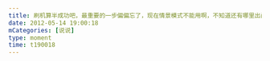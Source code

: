 ```yaml
---
title: 刷机算半成功吧，最重要的一步偏偏忘了，现在情景模式不能用啊，不知道还有哪里出问题了。。。。
date: 2012-05-14 19:00:18
mCategories: [说说]
type: moment
time: t190018
---
```


